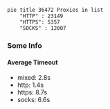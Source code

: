 
```mermaid
pie title 36472 Proxies in list
    "HTTP" : 23149
    "HTTPS": 5357
    "SOCKS" : 12007
```

### Some Info
#### Average Timeout

- mixed: 2.8s
- http: 1.4s
- https: 8.7s
- socks: 6.6s